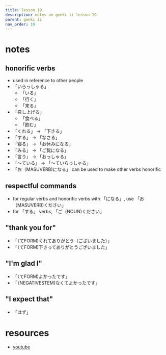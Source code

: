 ```yaml
---
title: lesson 19
description: notes on genki ii lesson 19
parent: genki ii
nav_order: 19
---
```

# notes
## honorific verbs
- used in reference to other people
- 「いらっしゃる」
	- 「いる」
	- 「行く」
	- 「来る」
- 「召し上げる」
	- 「食べる」
	- 「飲む」
- 「くれる」 -> 「下さる」
- 「する」 -> 「なさる」
- 「寝る」 -> 「お休みになる」
- 「みる」 -> 「ご覧になる」
- 「言う」 -> 「おっしゃる」
- 「〜ている」 -> 「〜ていらっしゃる」
- 「お（MASUVERB)になる」 can be used to make other verbs honorific
## respectful commands
- for regular verbs and honorific verbs with 「になる」, use 「お（MASUVERB)ください」
- for 「する」 verbs, 「ご（NOUN)ください」
## "thank you for"
- 「（てFORM)くれてありがとう（ございました）」
- 「（てFORM)下さってありがとうございました」
## "I'm glad I"
- 「（てFORM)よかったです」
- 「（NEGATIVESTEM)なくてよかったです」
## "I expect that"
- 「はず」
# resources
- [youtube](https://www.youtube.com/watch?v=j-bn8NmqwEE)